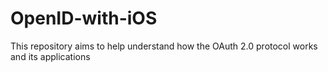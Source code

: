 # OpenID-with-iOS
This repository aims to help understand how the OAuth 2.0 protocol works and its applications

